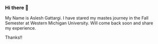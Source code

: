 ### Hi there 👋
My Name is Aslesh Gattargi.
I have stared my mastes journey in the Fall Semester at Western Michigan University.
Will come back soon and share my experience.

Thanks!!


<!--
**GattargiAslesh/GattargiAslesh** is a ✨ _special_ ✨ repository because its `README.md` (this file) appears on your GitHub profile.

Here are some ideas to get you started:

- 🔭 I’m currently working on ...
- 🌱 I’m currently learning ...
- 👯 I’m looking to collaborate on ...
- 🤔 I’m looking for help with ...
- 💬 Ask me about ...
- 📫 How to reach me: ...
- 😄 Pronouns: ...
- ⚡ Fun fact: ...
-->
